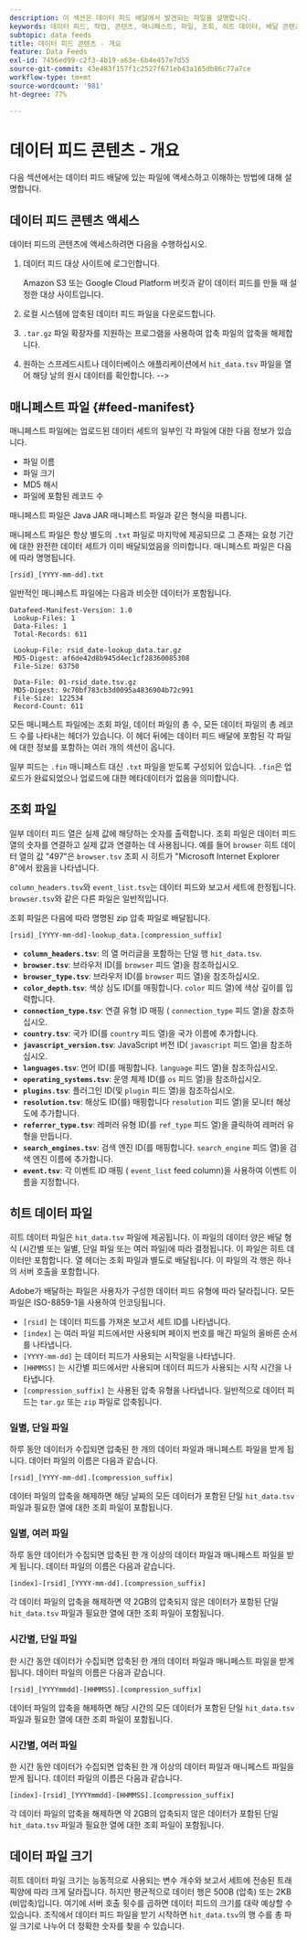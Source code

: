 ```yaml
---
description: 이 섹션은 데이터 피드 배달에서 발견되는 파일을 설명합니다.
keywords: 데이터 피드, 작업, 콘텐츠, 매니페스트, 파일, 조회, 히트 데이터, 배달 콘텐츠
subtopic: data feeds
title: 데이터 피드 콘텐츠 - 개요
feature: Data Feeds
exl-id: 7456ed99-c2f3-4b19-a63e-6b4e457e7d55
source-git-commit: 43e483f157f1c2527f671eb43a165db86c77a7ce
workflow-type: tm+mt
source-wordcount: '981'
ht-degree: 77%

---
```


# 데이터 피드 콘텐츠 - 개요

다음 섹션에서는 데이터 피드 배달에 있는 파일에 액세스하고 이해하는 방법에 대해 설명합니다.

## 데이터 피드 콘텐츠 액세스

데이터 피드의 콘텐츠에 액세스하려면 다음을 수행하십시오.

1. 데이터 피드 대상 사이트에 로그인합니다.

   Amazon S3 또는 Google Cloud Platform 버킷과 같이 데이터 피드를 만들 때 설정한 대상 사이트입니다.

1. 로컬 시스템에 압축된 데이터 피드 파일을 다운로드합니다.

1. `.tar.gz` 파일 확장자를 지원하는 프로그램을 사용하여 압축 파일의 압축을 해제합니다.

1. 원하는 스프레드시트나 데이터베이스 애플리케이션에서 `hit_data.tsv` 파일을 열어 해당 날의 원시 데이터를 확인합니다. -->

## 매니페스트 파일 {#feed-manifest}

매니페스트 파일에는 업로드된 데이터 세트의 일부인 각 파일에 대한 다음 정보가 있습니다.

* 파일 이름
* 파일 크기
* MD5 해시
* 파일에 포함된 레코드 수

매니페스트 파일은 Java JAR 매니페스트 파일과 같은 형식을 따릅니다.

매니페스트 파일은 항상 별도의 `.txt` 파일로 마지막에 제공되므로 그 존재는 요청 기간에 대한 완전한 데이터 세트가 이미 배달되었음을 의미합니다. 매니페스트 파일은 다음에 따라 명명됩니다.

```text
[rsid]_[YYYY-mm-dd].txt
```

일반적인 매니페스트 파일에는 다음과 비슷한 데이터가 포함됩니다.

```text
Datafeed-Manifest-Version: 1.0
 Lookup-Files: 1
 Data-Files: 1
 Total-Records: 611

 Lookup-File: rsid_date-lookup_data.tar.gz
 MD5-Digest: af6de42d8b945d4ec1cf28360085308
 File-Size: 63750

 Data-File: 01-rsid_date.tsv.gz
 MD5-Digest: 9c70bf783cb3d0095a4836904b72c991
 File-Size: 122534
 Record-Count: 611
```

모든 매니페스트 파일에는 조회 파일, 데이터 파일의 총 수, 모든 데이터 파일의 총 레코드 수를 나타내는 헤더가 있습니다. 이 헤더 뒤에는 데이터 피드 배달에 포함된 각 파일에 대한 정보를 포함하는 여러 개의 섹션이 옵니다.

일부 피드는 `.fin` 매니페스트 대신 `.txt` 파일을 받도록 구성되어 있습니다. `.fin`은 업로드가 완료되었으나 업로드에 대한 메타데이터가 없음을 의미합니다.

## 조회 파일

일부 데이터 피드 열은 실제 값에 해당하는 숫자를 출력합니다. 조회 파일은 데이터 피드 열의 숫자를 연결하고 실제 값과 연결하는 데 사용됩니다. 예를 들어 `browser` 히트 데이터 열의 값 &quot;497&quot;은 `browser.tsv` 조회 시 히트가 &quot;Microsoft Internet Explorer 8&quot;에서 왔음을 나타냅니다.

`column_headers.tsv`와 `event_list.tsv`는 데이터 피드와 보고서 세트에 한정됩니다. `browser.tsv`와 같은 다른 파일은 일반적입니다.

조회 파일은 다음에 따라 명명된 zip 압축 파일로 배달됩니다.

```text
[rsid]_[YYYY-mm-dd]-lookup_data.[compression_suffix]
```

* **`column_headers.tsv`**: 의 열 머리글을 포함하는 단일 행 `hit_data.tsv`.
* **`browser.tsv`**: 브라우저 ID(를 `browser` 피드 열)을 참조하십시오.
* **`browser_type.tsv`**: 브라우저 ID(를 `browser` 피드 열)을 참조하십시오.
* **`color_depth.tsv`**: 색상 심도 ID(를 매핑합니다. `color` 피드 열)에 색상 깊이를 입력합니다.
* **`connection_type.tsv`**: 연결 유형 ID 매핑 ( `connection_type` 피드 열)을 참조하십시오.
* **`country.tsv`**: 국가 ID(를 `country` 피드 열)을 국가 이름에 추가합니다.
* **`javascript_version.tsv`**: JavaScript 버전 ID( `javascript` 피드 열)을 참조하십시오.
* **`languages.tsv`**: 언어 ID(를 매핑합니다. `language` 피드 열)을 참조하십시오.
* **`operating_systems.tsv`**: 운영 체제 ID(를 `os` 피드 열)을 참조하십시오.
* **`plugins.tsv`**: 플러그인 ID(및 `plugin` 피드 열)을 참조하십시오.
* **`resolution.tsv`**: 해상도 ID(를) 매핑합니다 `resolution` 피드 열)을 모니터 해상도에 추가합니다.
* **`referrer_type.tsv`**: 레퍼러 유형 ID(를 `ref_type` 피드 열)을 클릭하여 레퍼러 유형을 만듭니다.
* **`search_engines.tsv`**: 검색 엔진 ID(를 매핑합니다. `search_engine` 피드 열)을 검색 엔진 이름에 추가합니다.
* **`event.tsv`**: 각 이벤트 ID 매핑 ( `event_list` feed column)을 사용하여 이벤트 이름을 지정합니다.

## 히트 데이터 파일

히트 데이터 파일은 `hit_data.tsv` 파일에 제공됩니다. 이 파일의 데이터 양은 배달 형식 (시간별 또는 일별, 단일 파일 또는 여러 파일)에 따라 결정됩니다. 이 파일은 히트 데이터만 포함합니다. 열 헤더는 조회 파일과 별도로 배달됩니다. 이 파일의 각 행은 하나의 서버 호출을 포함합니다.

Adobe가 배달하는 파일은 사용자가 구성한 데이터 피드 유형에 따라 달라집니다. 모든 파일은 ISO-8859-1을 사용하여 인코딩됩니다.

* `[rsid]` 는 데이터 피드를 가져온 보고서 세트 ID를 나타냅니다.
* `[index]` 는 여러 파일 피드에서만 사용되며 페이지 번호를 매긴 파일의 올바른 순서를 나타냅니다.
* `[YYYY-mm-dd]` 는 데이터 피드가 사용되는 시작일을 나타냅니다.
* `[HHMMSS]` 는 시간별 피드에서만 사용되며 데이터 피드가 사용되는 시작 시간을 나타냅니다.
* `[compression_suffix]` 는 사용된 압축 유형을 나타냅니다. 일반적으로 데이터 피드는 `tar.gz` 또는 `zip` 파일로 압축됩니다.

### 일별, 단일 파일

하루 동안 데이터가 수집되면 압축된 한 개의 데이터 파일과 매니페스트 파일을 받게 됩니다. 데이터 파일의 이름은 다음과 같습니다.

`[rsid]_[YYYY-mm-dd].[compression_suffix]`

데이터 파일의 압축을 해제하면 해당 날짜의 모든 데이터가 포함된 단일 `hit_data.tsv` 파일과 필요한 열에 대한 조회 파일이 포함됩니다.

### 일별, 여러 파일

하루 동안 데이터가 수집되면 압축된 한 개 이상의 데이터 파일과 매니페스트 파일을 받게 됩니다. 데이터 파일의 이름은 다음과 같습니다.

`[index]-[rsid]_[YYYY-mm-dd].[compression_suffix]`

각 데이터 파일의 압축을 해제하면 약 2GB의 압축되지 않은 데이터가 포함된 단일 `hit_data.tsv` 파일과 필요한 열에 대한 조회 파일이 포함됩니다.

### 시간별, 단일 파일

한 시간 동안 데이터가 수집되면 압축된 한 개의 데이터 파일과 매니페스트 파일을 받게 됩니다. 데이터 파일의 이름은 다음과 같습니다.

`[rsid]_[YYYYmmdd]-[HHMMSS].[compression_suffix]`

데이터 파일의 압축을 해제하면 해당 시간의 모든 데이터가 포함된 단일 `hit_data.tsv` 파일과 필요한 열에 대한 조회 파일이 포함됩니다.

### 시간별, 여러 파일

한 시간 동안 데이터가 수집되면 압축된 한 개 이상의 데이터 파일과 매니페스트 파일을 받게 됩니다. 데이터 파일의 이름은 다음과 같습니다.

`[index]-[rsid]_[YYYYmmdd]-[HHMMSS].[compression_suffix]`

각 데이터 파일의 압축을 해제하면 약 2GB의 압축되지 않은 데이터가 포함된 단일 `hit_data.tsv` 파일과 필요한 열에 대한 조회 파일이 포함됩니다.

## 데이터 파일 크기

히트 데이터 파일 크기는 능동적으로 사용되는 변수 개수와 보고서 세트에 전송된 트래픽양에 따라 크게 달라집니다. 하지만 평균적으로 데이터 행은 500B (압축) 또는 2KB (비압축)입니다. 여기에 서버 호출 횟수를 곱하면 데이터 피드의 크기를 대략 예상할 수 있습니다. 조직에서 데이터 피드 파일을 받기 시작하면 `hit_data.tsv`의 행 수를 총 파일 크기로 나누어 더 정확한 숫자를 찾을 수 있습니다.